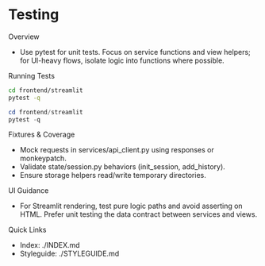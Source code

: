 # Testing

Overview

- Use pytest for unit tests. Focus on service functions and view helpers; for UI-heavy flows, isolate logic into functions where possible.

Running Tests

```bash
cd frontend/streamlit
pytest -q
```

```powershell
cd frontend/streamlit
pytest -q
```

Fixtures & Coverage

- Mock requests in services/api_client.py using responses or monkeypatch.
- Validate state/session.py behaviors (init_session, add_history).
- Ensure storage helpers read/write temporary directories.

UI Guidance

- For Streamlit rendering, test pure logic paths and avoid asserting on HTML. Prefer unit testing the data contract between services and views.

Quick Links

- Index: ./INDEX.md
- Styleguide: ./STYLEGUIDE.md

